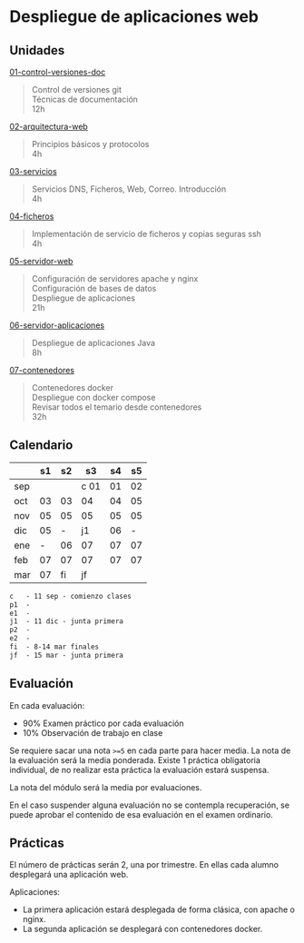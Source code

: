 # Despliegue de aplicaciones web

## Unidades

[01-control-versiones-doc](01-control-versiones-doc/)

> Control de versiones git<br>
> Técnicas de documentación<br>
> 12h

[02-arquitectura-web](02-arquitectura-web/)

> Principios básicos y protocolos<br>
> 4h

[03-servicios](03-servicios/)

> Servicios DNS, Ficheros, Web, Correo. Introducción<br>
> 4h

[04-ficheros](04-ficheros/)

> Implementación de servicio de ficheros y copias seguras ssh<br>
> 4h

[05-servidor-web](05-servidor-web/)

> Configuración de servidores apache y nginx<br>
> Configuración de bases de datos<br>
> Despliegue de aplicaciones<br>
> 21h

[06-servidor-aplicaciones](06-servidor-aplicaciones/)

> Despliegue de aplicaciones Java<br>
> 8h

[07-contenedores](07-contenedores/)

> Contenedores docker<br>
> Despliegue con docker compose<br>
> Revisar todos el temario desde contenedores<br>
> 32h


## Calendario

|     	| s1 	| s2 	| s3 	| s4 	| s5 	|
|-----	|----	|----	|----	|----	|----	|
| sep 	|    	|    	| c 01 	| 01   	| 02   	|
| oct 	| 03   	| 03   	| 04   	| 04   	| 05   	|
| nov 	| 05   	| 05   	| 05   	| 05   	| 05   	|
| dic 	| 05   	|   - 	| j1  	| 06   	|   - 	|
| ene 	|   - 	| 06   	| 07   	| 07   	| 07   	|
| feb 	| 07   	| 07   	| 07   	| 07   	| 07   	|
| mar 	| 07   	| fi  	| jf 	|    	|    	|

```txt
c   - 11 sep - comienzo clases
p1  - 
e1  - 
j1  - 11 dic - junta primera
p2  - 
e2  - 
fi  - 8-14 mar finales
jf  - 15 mar - junta primera
```


## Evaluación

En cada evaluación:

- 90% Examen práctico por cada evaluación 
- 10% Observación de trabajo en clase

Se requiere sacar una nota ```>=5``` en cada parte para hacer media. La nota de la evaluación será la media ponderada.
Existe 1 práctica obligatoria individual, de no realizar esta práctica la evaluación estará suspensa.

La nota del módulo será la media por evaluaciones.

En el caso suspender alguna evaluación no se contempla recuperación, se puede aprobar el contenido de esa evaluación en el examen ordinario.


## Prácticas

El número de prácticas serán 2, una por trimestre. En ellas cada alumno desplegará una aplicación web.

Aplicaciones: 
- La primera aplicación estará desplegada de forma clásica, con apache o nginx.
- La segunda aplicación se desplegará con contenedores docker.